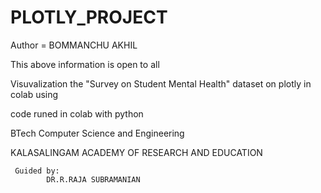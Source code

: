 # PLOTLY_PROJECT

Author =  BOMMANCHU AKHIL

This above information is open to all

Visuvalization  the "Survey on Student Mental Health" dataset on  plotly in colab using
 
code runed in colab with python
 
BTech Computer Science and Engineering
 
KALASALINGAM ACADEMY OF RESEARCH AND EDUCATION
 
     Guided by:
            DR.R.RAJA SUBRAMANIAN
